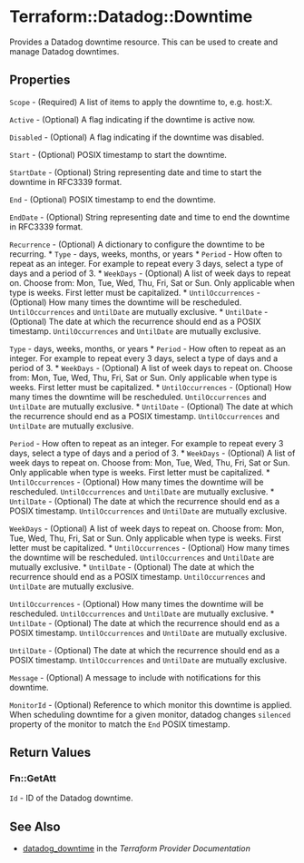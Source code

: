 # Terraform::Datadog::Downtime

Provides a Datadog downtime resource. This can be used to create and manage Datadog downtimes.

## Properties

`Scope` - (Required) A list of items to apply the downtime to, e.g. host:X.

`Active` - (Optional) A flag indicating if the downtime is active now.

`Disabled` - (Optional) A flag indicating if the downtime was disabled.

`Start` - (Optional) POSIX timestamp to start the downtime.

`StartDate` - (Optional) String representing date and time to start the downtime in RFC3339 format.

`End` - (Optional) POSIX timestamp to end the downtime.

`EndDate` - (Optional) String representing date and time to end the downtime in RFC3339 format.

`Recurrence` - (Optional) A dictionary to configure the downtime to be recurring. * `Type` - days, weeks, months, or years * `Period` - How often to repeat as an integer. For example to repeat every 3 days, select a type of days and a period of 3. * `WeekDays` - (Optional) A list of week days to repeat on. Choose from: Mon, Tue, Wed, Thu, Fri, Sat or Sun. Only applicable when type is weeks. First letter must be capitalized. * `UntilOccurrences` - (Optional) How many times the downtime will be rescheduled. `UntilOccurrences` and `UntilDate` are mutually exclusive. * `UntilDate` - (Optional) The date at which the recurrence should end as a POSIX timestamp. `UntilOccurrences` and `UntilDate` are mutually exclusive.

`Type` - days, weeks, months, or years * `Period` - How often to repeat as an integer. For example to repeat every 3 days, select a type of days and a period of 3. * `WeekDays` - (Optional) A list of week days to repeat on. Choose from: Mon, Tue, Wed, Thu, Fri, Sat or Sun. Only applicable when type is weeks. First letter must be capitalized. * `UntilOccurrences` - (Optional) How many times the downtime will be rescheduled. `UntilOccurrences` and `UntilDate` are mutually exclusive. * `UntilDate` - (Optional) The date at which the recurrence should end as a POSIX timestamp. `UntilOccurrences` and `UntilDate` are mutually exclusive.

`Period` - How often to repeat as an integer. For example to repeat every 3 days, select a type of days and a period of 3. * `WeekDays` - (Optional) A list of week days to repeat on. Choose from: Mon, Tue, Wed, Thu, Fri, Sat or Sun. Only applicable when type is weeks. First letter must be capitalized. * `UntilOccurrences` - (Optional) How many times the downtime will be rescheduled. `UntilOccurrences` and `UntilDate` are mutually exclusive. * `UntilDate` - (Optional) The date at which the recurrence should end as a POSIX timestamp. `UntilOccurrences` and `UntilDate` are mutually exclusive.

`WeekDays` - (Optional) A list of week days to repeat on. Choose from: Mon, Tue, Wed, Thu, Fri, Sat or Sun. Only applicable when type is weeks. First letter must be capitalized. * `UntilOccurrences` - (Optional) How many times the downtime will be rescheduled. `UntilOccurrences` and `UntilDate` are mutually exclusive. * `UntilDate` - (Optional) The date at which the recurrence should end as a POSIX timestamp. `UntilOccurrences` and `UntilDate` are mutually exclusive.

`UntilOccurrences` - (Optional) How many times the downtime will be rescheduled. `UntilOccurrences` and `UntilDate` are mutually exclusive. * `UntilDate` - (Optional) The date at which the recurrence should end as a POSIX timestamp. `UntilOccurrences` and `UntilDate` are mutually exclusive.

`UntilDate` - (Optional) The date at which the recurrence should end as a POSIX timestamp. `UntilOccurrences` and `UntilDate` are mutually exclusive.

`Message` - (Optional) A message to include with notifications for this downtime.

`MonitorId` - (Optional) Reference to which monitor this downtime is applied. When scheduling downtime for a given monitor, datadog changes `silenced` property of the monitor  to match the `End` POSIX timestamp.


## Return Values

### Fn::GetAtt

`Id` - ID of the Datadog downtime.

## See Also

* [datadog_downtime](https://www.terraform.io/docs/providers/datadog/r/downtime.html) in the _Terraform Provider Documentation_